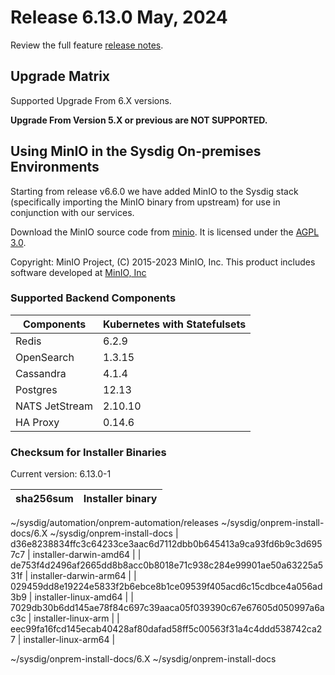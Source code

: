 Release 6.13.0 May, 2024
===

Review the full feature [release notes](https://docs.sysdig.com/en/sysdig-on-premises-release-notes.html).

Upgrade Matrix
---

Supported Upgrade From 6.X versions.

**Upgrade From Version 5.X or previous are NOT SUPPORTED.**

## Using MinIO in the Sysdig On-premises Environments

Starting from release v6.6.0 we have added MinIO to the Sysdig stack (specifically importing the MinIO binary from upstream) for use in conjunction with our services.

Download the MinIO source code from [minio](https://github.com/minio/minio). It is licensed under the [AGPL 3.0](https://github.com/minio/minio/blob/master/LICENSE).

Copyright: MinIO Project, (C) 2015-2023 MinIO, Inc. This product includes software developed at [MinIO, Inc](https://min.io/)

### Supported Backend Components

| **Components** | **Kubernetes with Statefulsets** |
|---|---|
| Redis                      | 6.2.9 |
| OpenSearch                 | 1.3.15 |
| Cassandra                  | 4.1.4 |
| Postgres                   | 12.13 |
| NATS JetStream             | 2.10.10 |
| HA Proxy                   | 0.14.6 |


### Checksum for Installer Binaries

Current version: 6.13.0-1

| **sha256sum** | **Installer binary** |
|---|---|
~/sysdig/automation/onprem-automation/releases ~/sysdig/onprem-install-docs/6.X ~/sysdig/onprem-install-docs
| d36e8238834ffc3c64233ce3aac6d7112dbb0b645413a9ca93fd6b9c3d6957c7 | installer-darwin-amd64 |
| de753f4d2496af2665dd8b8acc0b8018e71c938c284e99901ae50a63225a531f | installer-darwin-arm64 |
| 029459dd8e19224e5833f2b6ebce8b1ce09539f405acd6c15cdbce4a056ad3b9 | installer-linux-amd64 |
| 7029db30b6dd145ae78f84c697c39aaca05f039390c67e67605d050997a6ac3c | installer-linux-arm |
| eec99fa16fcd145ecab40428af80dafad58ff5c00563f31a4c4ddd538742ca27 | installer-linux-arm64 |

~/sysdig/onprem-install-docs/6.X ~/sysdig/onprem-install-docs
